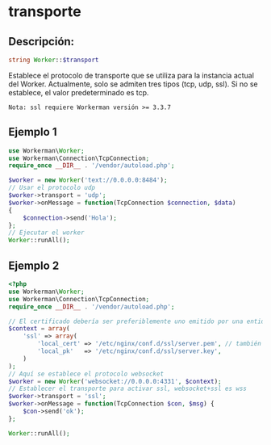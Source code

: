 # transporte
## Descripción:
```php
string Worker::$transport
```

Establece el protocolo de transporte que se utiliza para la instancia actual del Worker. Actualmente, solo se admiten tres tipos (tcp, udp, ssl). Si no se establece, el valor predeterminado es tcp.

```Nota: ssl requiere Workerman versión >= 3.3.7```

## Ejemplo 1
```php
use Workerman\Worker;
use Workerman\Connection\TcpConnection;
require_once __DIR__ . '/vendor/autoload.php';

$worker = new Worker('text://0.0.0.0:8484');
// Usar el protocolo udp
$worker->transport = 'udp';
$worker->onMessage = function(TcpConnection $connection, $data)
{
    $connection->send('Hola');
};
// Ejecutar el worker
Worker::runAll();
```

## Ejemplo 2
```php
<?php
use Workerman\Worker;
use Workerman\Connection\TcpConnection;
require_once __DIR__ . '/vendor/autoload.php';

// El certificado debería ser preferiblemente uno emitido por una entidad de confianza
$context = array(
    'ssl' => array(
        'local_cert' => '/etc/nginx/conf.d/ssl/server.pem', // también puede ser un archivo crt
        'local_pk'   => '/etc/nginx/conf.d/ssl/server.key',
    )
);
// Aquí se establece el protocolo websocket
$worker = new Worker('websocket://0.0.0.0:4331', $context);
// Establecer el transporte para activar ssl, websocket+ssl es wss
$worker->transport = 'ssl';
$worker->onMessage = function(TcpConnection $con, $msg) {
    $con->send('ok');
};

Worker::runAll();
```
